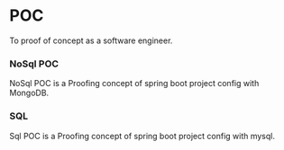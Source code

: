 # POC
To proof of concept as a software engineer.


### NoSql POC

NoSql POC is a Proofing concept of spring boot project config with MongoDB.


### SQL

Sql POC is a Proofing concept of spring boot project config with mysql.


